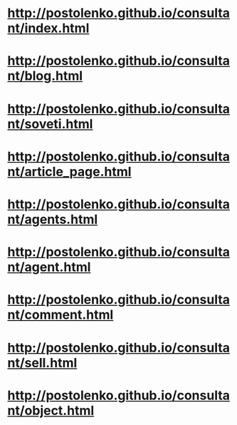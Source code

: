 # http://postolenko.github.io/consultant/index.html
# http://postolenko.github.io/consultant/blog.html
# http://postolenko.github.io/consultant/soveti.html
# http://postolenko.github.io/consultant/article_page.html
# http://postolenko.github.io/consultant/agents.html
# http://postolenko.github.io/consultant/agent.html
# http://postolenko.github.io/consultant/comment.html
# http://postolenko.github.io/consultant/sell.html
# http://postolenko.github.io/consultant/object.html